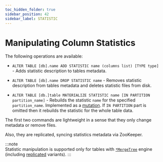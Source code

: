 ```yaml
---
toc_hidden_folder: true
sidebar_position: 42
sidebar_label: STATISTIC
---
```


# Manipulating Column Statistics

The following operations are available:

-   `ALTER TABLE [db].name ADD STATISTIC name (columns list) [TYPE type]` - Adds statistic description to tables metadata.

-   `ALTER TABLE [db].name DROP STATISTIC name` - Removes statistic description from tables metadata and deletes statistic files from disk.

-   `ALTER TABLE [db.]table MATERIALIZE STATISTIC name [IN PARTITION partition_name]` - Rebuilds the statistic `name` for the specified `partition_name`. Implemented as a [mutation](../../../../sql-reference/statements/alter/index.md#mutations). If `IN PARTITION` part is omitted then it rebuilds the statistic for the whole table data.

The first two commands are lightweight in a sense that they only change metadata or remove files.

Also, they are replicated, syncing statistics metadata via ZooKeeper.

:::note    
Statistic manipulation is supported only for tables with [`*MergeTree`](../../../../engines/table-engines/mergetree-family/mergetree.md) engine (including [replicated](../../../../engines/table-engines/mergetree-family/replication.md) variants).
:::
